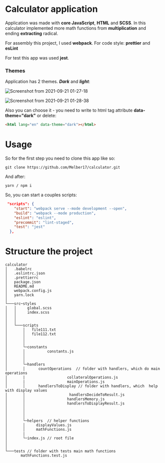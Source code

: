 # Calculator application

Application was made with **core JavaScript**, **HTML** and **SCSS**. In this calculator implemented more math functions from **multiplication** and ending **extracting** radical.

For assembly this project, I used **webpack**. For code style: **prettier** and **esLint**

For test this app was used **jest**.

### Themes

Application has 2 themes. **_Dark_** and **_light_**:

![Screenshot from 2021-09-21 01-27-18](https://user-images.githubusercontent.com/63192915/134084302-d07ebc33-e5c6-4785-a66d-a6ff493d9919.png)

![Screenshot from 2021-09-21 01-28-38](https://user-images.githubusercontent.com/63192915/134084312-673e12c0-b44b-400b-8266-ea2f1fca54a1.png)

Also you can choose it - you need to write to html tag attribute **data-theme="dark"** or delete:

```html
<html lang="en" data-theme="dark"></html>
```

# Usage

So for the first step you need to clone this app like so:

```
git clone https://github.com/Melber17/calculator.git
```

And after:

```
yarn / npm i
```

So, you can start a couples scripts:

```json
 "scripts": {
    "start": "webpack serve --mode development --open",
    "build": "webpack --mode production",
    "eslint": "eslint",
    "precommit": "lint-staged",
    "test": "jest"
  },
```

# Structure the project

```
calculator
│   .babelrc
│   .eslintrc.json
│   .prettierrc
│   package.json
│   README.md
│   webpack.config.js
│   yarn.lock
│
└───src─styles
│   │     global.scss
│   │     index.scss
│   │
│   │
│   └───scripts
│       │   file111.txt
│       │   file112.txt
│       │
│       │
│       └─constants
│       │          constants.js
│       │
│       │
│       └─handlers
│       │      countOperations  // folder with handlers, which do main operations
│       |                   collateralOperations.js
│       |                   mainOperations.js
│       │      handlersToDisplay // folder with handlers, which  help with display values
│       │                    handlersDecideToResult.js
│       │                   handlersMemory.js
│       │                   handlersToDisplayResult.js
│       │
│       │
│       │
│       └─helpers  // helper functions
│       │     displayValues.js
│       │     mathFunctions.js
│       |
│       └─index.js // root file
│
│
└───tests // folder with tests main math functions
       mathFunctions.test.js

```

